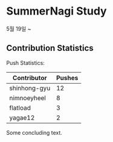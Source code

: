 # SummerNagi Study

5월 19일 ~ 

## Contribution Statistics

Push Statistics:

| Contributor | Pushes |
| ----------- | ------ |
| shinhong-gyu | 12 |
| nimnoeyheel | 8 |
| flatload | 3 |
| yagae12 | 2 |

Some concluding text.
